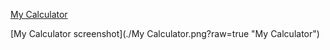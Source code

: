
[My Calculator]( https://taguhika.github.io/myCalculator/)

[My Calculator screenshot](./My Calculator.png?raw=true "My Calculator")


